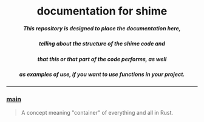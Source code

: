 <div align="center">
    <h1>documentation for shime</h1>
    <h5>This repository is designed to place the documentation here,</h5>
    <h5>telling about the structure of the shime code and</h5>
    <h5>that this or that part of the code performs, as well</h5>
    <h5>as examples of use, if you want to use functions in your project.</h5>
</div>



---

### [main](https://github.com/h1kkar/shime-doc/blob/main/src/main.md)

> A concept meaning "container" of everything and all in Rust.